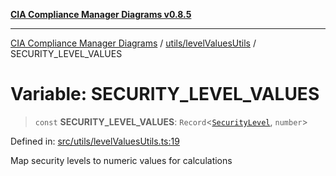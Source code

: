 [**CIA Compliance Manager Diagrams v0.8.5**](../../../README.md)

***

[CIA Compliance Manager Diagrams](../../../modules.md) / [utils/levelValuesUtils](../README.md) / SECURITY\_LEVEL\_VALUES

# Variable: SECURITY\_LEVEL\_VALUES

> `const` **SECURITY\_LEVEL\_VALUES**: `Record`\<[`SecurityLevel`](../../../types/cia/type-aliases/SecurityLevel.md), `number`\>

Defined in: [src/utils/levelValuesUtils.ts:19](https://github.com/Hack23/cia-compliance-manager/blob/3ae0301247f765ba03c8c0fe645db4718bb8af76/src/utils/levelValuesUtils.ts#L19)

Map security levels to numeric values for calculations
